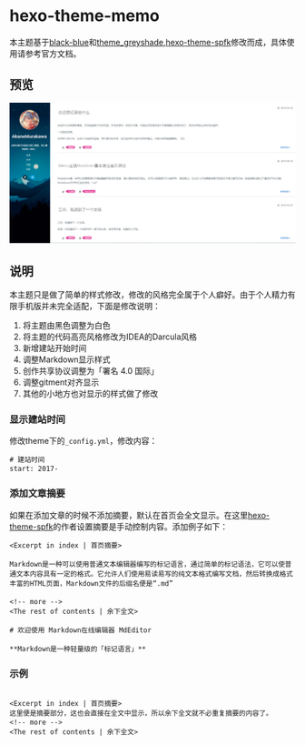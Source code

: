 # hexo-theme-memo

本主题基于[black-blue](https://github.com/maochunguang/black-blue)和[theme_greyshade](https://github.com/otale/theme_greyshade),[hexo-theme-spfk](https://github.com/luuman/hexo-theme-spfk)修改而成，具体使用请参考官方文档。

## 预览
![主题图片](./demo.png)


## 说明
本主题只是做了简单的样式修改，修改的风格完全属于个人癖好。由于个人精力有限手机版并未完全适配，下面是修改说明：
1. 将主题由黑色调整为白色
2. 将主题的代码高亮风格修改为IDEA的Darcula风格
3. 新增建站开始时间
4. 调整Markdown显示样式
5. 创作共享协议调整为「署名 4.0 国际」 
6. 调整gitment对齐显示
7. 其他的小地方也对显示的样式做了修改

### 显示建站时间
修改theme下的`_config.yml`，修改内容：
```
# 建站时间
start: 2017-
```

### 添加文章摘要
如果在添加文章的时候不添加摘要，默认在首页会全文显示。在这里[hexo-theme-spfk](https://github.com/luuman/hexo-theme-spfk)的作者设置摘要是手动控制内容。添加例子如下：
```
<Excerpt in index | 首页摘要>

Markdown是一种可以使用普通文本编辑器编写的标记语言，通过简单的标记语法，它可以使普通文本内容具有一定的格式。它允许人们使用易读易写的纯文本格式编写文档，然后转换成格式丰富的HTML页面，Markdown文件的后缀名便是“.md”

<!-- more -->
<The rest of contents | 余下全文>

# 欢迎使用 Markdown在线编辑器 MdEditor

**Markdown是一种轻量级的「标记语言」**
```

### 示例
```

<Excerpt in index | 首页摘要>
这里便是摘要部分，这也会直接在全文中显示，所以余下全文就不必重复摘要的内容了。
<!-- more -->
<The rest of contents | 余下全文>
```

